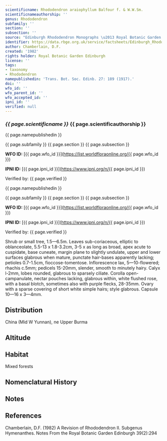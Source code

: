 ```yaml
---
scientificname: Rhododendron araiophyllum Balfour f. & W.W.Sm.
scientificnameauthorship: ''
genus: Rhododendron
subfamily: ''
section: ''
subsection: ''
source: "Edinburgh Rhododendron Monographs \u2013 Royal Botanic Garden Edinburgh"
identifier: https://data.rbge.org.uk/service/factsheets/Edinburgh_Rhododendron_Monographs.xhtml
author: Chamberlain, D.F.
created: '1982'
rights holder: Royal Botanic Garden Edinburgh
license: ''
tags:
- taxonomy
- Rhododendron
namepublishedin: 'Trans. Bot. Soc. Edinb. 27: 189 (1917).'
doi: ''
wfo_id: ''
wfo_parent_id: ''
wfo_accepted_id: ''
ipni_id: ''
verified: null
---
```

### _{{ page.scientificname }}_ {{ page.scientificauthorship }}
 {{ page.namepublishedin }}

{{ page.subfamily }} {{ page.section }} {{ page.subsection }}

**WFO ID:** [{{ page.wfo_id }}](https://list.worldfloraonline.org/{{ page.wfo_id }})

**IPNI ID:** [{{ page.ipni_id }}](https://www.ipni.org/n/{{ page.ipni_id }})

Verified by: {{ page.verified }}

 {{ page.namepublishedin }}

{{ page.subfamily }} {{ page.section }} {{ page.subsection }}

**WFO ID:** [{{ page.wfo_id }}](https://list.worldfloraonline.org/{{ page.wfo_id }})

**IPNI ID:** [{{ page.ipni_id }}](https://www.ipni.org/n/{{ page.ipni_id }})

Verified by: {{ page.verified }}



Shrub or small tree, 1.5—6.5m. Leaves sub-coriaceous, elliptic to oblanceolate, 5.5-13 x 1.8-3.2cm, 3-5 x as long as broad, apex acute to cuspidate, base cuneate, margin plane to slightly undulate, upper and lower surfaces glabrous when mature, punctate hair-bases apparently lacking; petioles 0.7-1.5cm, fioccose-tomentose. Inflorescence lax, 5—10-flowered; rhachis c.5mm; pedicels 15-20mm, slender, smooth to minutely hairy. Calyx l-2mm, lobes rounded, glabrous to sparsely ciliate. Corolla open-campanulate, nectar pouches lacking, glabrous within, white flushed rose, with a basal blotch, sometimes also with purple flecks, 28-35mm. Ovary with a sparse covering of short white simple hairs; style glabrous. Capsule 10—16 x 3—4mm.

## Distribution
China (Mid W Yunnan), ne Upper Burma

## Altitude


## Habitat
Mixed forests

## Nomenclatural History

                       
## Notes


## References

Chamberlain, D.F. (1982) A Revision of Rhododendron II. Subgenus Hymenanthes. Notes From the Royal Botanic Garden Edinburgh 39(2):294
